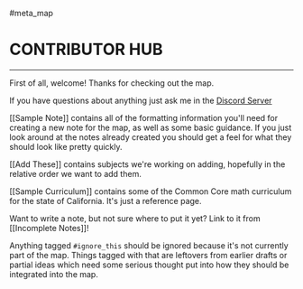 #meta_map
# CONTRIBUTOR HUB
---
First of all, welcome! Thanks for checking out the map.

If you have questions about anything just ask me in the [Discord Server](https://discord.gg/dvW2HzBCMG)

[[Sample Note]] contains all of the formatting information you'll need for creating a new note for the map, as well as some basic guidance. If you just look around at the notes already created you should get a feel for what they should look like pretty quickly.

[[Add These]] contains subjects we're working on adding, hopefully in the relative order we want to add them. 

[[Sample Curriculum]] contains some of the Common Core math curriculum for the state of California. It's just a reference page.

Want to write a note, but not sure where to put it yet? Link to it from [[Incomplete Notes]]!

Anything tagged `#ignore_this` should be ignored because it's not currently part of the map. Things tagged with that are leftovers from earlier drafts or partial ideas which need some serious thought put into how they should be integrated into the map.